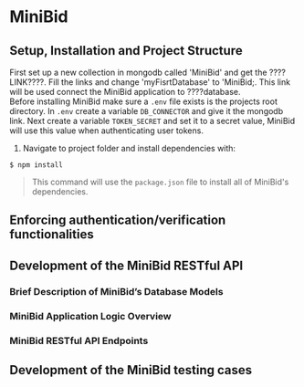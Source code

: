 # MiniBid
## Setup, Installation and Project Structure
First set up a new collection in mongodb called 'MiniBid' and get the ????LINK????. Fill the links <password> and change 'myFisrtDatabase' to 'MiniBid;. This link will be used connect the MiniBid application to  ????database.<br />
Before installing MiniBid make sure a ```.env``` file exists is the projects root directory. In ```.env``` create a variable ```DB_CONNECTOR``` and give it the mongodb link. Next create a variable ```TOKEN_SECRET``` and set it to a secret value, MiniBid will use this value when authenticating user tokens.<br />

1. Navigate to project folder and install dependencies with: 
```
$ npm install
```
> This command will use the ```package.json``` file to install all of MiniBid's dependencies.
## Enforcing authentication/verification functionalities
## Development of the MiniBid RESTful API
### Brief Description of MiniBid’s Database Models
### MiniBid Application Logic Overview
### MiniBid RESTful API Endpoints
## Development of the MiniBid testing cases

